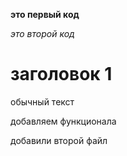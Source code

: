 **это первый код**

*это второй код*

# заголовок 1

обычный текст

добавляем функционала

добавили второй файл
